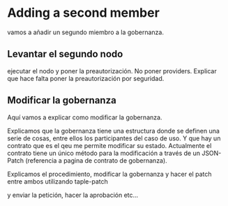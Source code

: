 # Adding a second member

vamos a añadir un segundo miembro a la gobernanza. 

## Levantar el segundo nodo

ejecutar el nodo y poner la preautorización. No poner providers. Explicar que hace falta poner la preautorización por seguridad.

## Modificar la gobernanza

Aquí vamos a explicar como modificar la gobernanza.

Explicamos que la gobernanza tiene una estructura donde se definen una serie de cosas, entre ellos los participantes del caso de uso. Y que hay un contrato que es el qeu me permite modificar su estado. Actualmente el contrato tiene un único método para la modificación a través de un JSON-Patch (referencia a pagina de contrato de gobernanza).

Explicamos el procedimiento, modificar la gobernanza y hacer el patch entre ambos utilizando taple-patch

y enviar la petición, hacer la aprobación etc...
